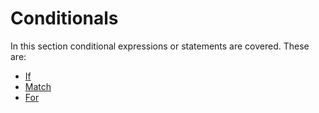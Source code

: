 # Conditionals

In this section conditional expressions or statements are covered. These are:

- [If](./syntax_conditional_if.md)
- [Match](./syntax_conditional_match.md)
- [For](./syntax_conditional_for.md)
